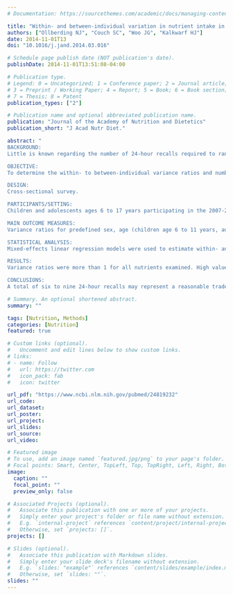 ```yaml
---
# Documentation: https://sourcethemes.com/academic/docs/managing-content/

title: "Within- and between-individual variation in nutrient intake in children and adolescents"
authors: ["Ollberding NJ", "Couch SC", "Woo JG", "Kalkwarf HJ"]
date: 2014-11-01T13
doi: "10.1016/j.jand.2014.03.016"

# Schedule page publish date (NOT publication's date).
publishDate: 2014-11-01T13:51:08-04:00

# Publication type.
# Legend: 0 = Uncategorized; 1 = Conference paper; 2 = Journal article;
# 3 = Preprint / Working Paper; 4 = Report; 5 = Book; 6 = Book section;
# 7 = Thesis; 8 = Patent
publication_types: ["2"]

# Publication name and optional abbreviated publication name.
publication: "Journal of the Academy of Nutrition and Dietetics"
publication_short: "J Acad Nutr Diet."

abstract: "
BACKGROUND:
Little is known regarding the number of 24-hour recalls required to rank-order children and adolescents on usual intake for diet-disease studies.

OBJECTIVE:
To determine the within- to between-individual variance ratios and number of 24-hour recalls required to rank-order individuals on usual intake for select macro- and micronutrients in a large, multiracial/ethnic sample of children and adolescents.

DESIGN:
Cross-sectional survey.

PARTICIPANTS/SETTING:
Children and adolescents ages 6 to 17 years participating in the 2007-2008 and 2009-2010 National Health and Nutrition Examination Survey (NHANES).

MAIN OUTCOME MEASURES:
Variance ratios for predefined sex, age (children age 6 to 11 years, adolescents age 12 to 17 years), and racial/ethnic groups (Mexican American/Hispanic, non-Hispanic black, and non-Hispanic white).

STATISTICAL ANALYSIS:
Mixed-effects linear regression models were used to estimate within- and between-individual variance components for selected nutrients. The number of 24-hour recalls required to rank-order participants on usual intake (absolute values and energy-adjusted) was obtained from the nutrient variance ratios for various levels of accuracy.

RESULTS:
Variance ratios were more than 1 for all nutrients examined. High values (variance ratio >3) were observed for protein, saturated and unsaturated fatty acids, cholesterol, and several micronutrients. Variance ratios for absolute nutrient intakes were similar for both sexes within age groups, but higher for children than for adolescents. A total of six to nine and three to six 24-hour recalls were typically sufficient to rank-order children and adolescents, respectively, on usual intake with an accuracy of r=0.8. Additional recalls were required to achieve the same accuracy for energy-adjusted nutrients. Variance ratios were similar for adolescents across racial/ethnic groups, but highly variable in children.

CONCLUSIONS:
A total of six to nine 24-hour recalls may represent a reasonable trade-off between accuracy and participant burden for rank-ordering nutrient intakes in children and adolescents. Additional research is required to determine whether this may be reduced using statistical modeling-based approaches and the number of recalls children and adolescents will reliably complete."

# Summary. An optional shortened abstract.
summary: ""

tags: [Nutrition, Methods]
categories: [Nutrition]
featured: true

# Custom links (optional).
#   Uncomment and edit lines below to show custom links.
# links:
# - name: Follow
#   url: https://twitter.com
#   icon_pack: fab
#   icon: twitter

url_pdf: "https://www.ncbi.nlm.nih.gov/pubmed/24819232"
url_code:
url_dataset:
url_poster:
url_project:
url_slides:
url_source:
url_video:

# Featured image
# To use, add an image named `featured.jpg/png` to your page's folder.
# Focal points: Smart, Center, TopLeft, Top, TopRight, Left, Right, BottomLeft, Bottom, BottomRight.
image:
  caption: ""
  focal_point: ""
  preview_only: false

# Associated Projects (optional).
#   Associate this publication with one or more of your projects.
#   Simply enter your project's folder or file name without extension.
#   E.g. `internal-project` references `content/project/internal-project/index.md`.
#   Otherwise, set `projects: []`.
projects: []

# Slides (optional).
#   Associate this publication with Markdown slides.
#   Simply enter your slide deck's filename without extension.
#   E.g. `slides: "example"` references `content/slides/example/index.md`.
#   Otherwise, set `slides: ""`.
slides: ""
---
```

